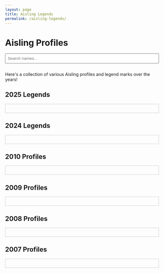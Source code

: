 ```yaml
---
layout: page
title: Aisling Legends
permalink: /aisling-legends/
---
```


# Aisling Profiles

<input type="text" id="search" placeholder="Search names..." style="margin-bottom: 1em; padding: 0.5em; width: 100%;" />

Here's a collection of various Aisling profiles and legend marks over the years!

## 2025 Legends

<div class="year-scroll">
    <ul id="name-list-2025"></ul>
</div>

## 2024 Legends

<div class="year-scroll">
    <ul id="name-list-2024"></ul>
</div>

## 2010 Profiles

<div class="year-scroll">
    <ul id="name-list-2010"></ul>
</div>

## 2009 Profiles

<div class="year-scroll">
    <ul id="name-list-2009"></ul>
</div>

## 2008 Profiles

<div class="year-scroll">
    <ul id="name-list-2008"></ul>
</div>

## 2007 Profiles

<div class="year-scroll">
    <ul id="name-list-2007"></ul>
</div>


<script>
    const names2025 = [
        'Absobel',
        'accept',
        'Acuric',
        'AdelaideT',
        'Adriela',
        'Aerian',
        'Aesica',
        'Aesur',
        'ageold',
        'Ailred',
        'aiseirighadh',
        'Alustria',
        'Amarranth',
        'amaZaral',
        'ambrose',
        'Angelic',
        'Angelique',
        'Angelynn',
        'Anger',
        'anunnaki',
        'Aon',
        'Ardad',
        'ariesyeo',
        'Armada',
        'Arpina',
        'ArTeMisX',
        'Atomsk',
        'Aulevihros',
        'Ayeisha',
        'Azara',
        'Azucar',
        'Azuth',
        'BadArch',
        'BallzDeep',
        'Banananut',
        'BaoBun',
        'Basilica',
        'BeagAthar',
        'BearesFalco',
        'bearly',
        'bearror',
        'bearyfishy',
        'Beerbottle',
        'Bindo',
        'binnie',
        'BioMagus',
        'BioStorm',
        'BladeG',
        'Bladejdg',
        'Blader',
        'Blanche',
        'Blissey',
        'BlueFountain',
        'bLuEjR',
        'bluenokkad',
        'blueskye',
        'BoJingIes',
        'BoJingles',
        'Boo',
        'Booya',
        'Brandyn',
        'Brittany',
        'Brox',
        'Bruiser',
        'Bywyd',
        'Candrial',
        'CapLocK',
        'Carnaugh',
        'castastrophe',
        'cedoni',
        'Celes',
        'Chamiel',
        'Cherrius',
        'Chibiusa',
        'Chigusari',
        'Chiriko',
        'Cinaed',
        'CittiKAT',
        'Clairvoyance',
        'Cliffy',
        'COMO',
        'Cone',
        'cookiencream',
        'Copeth',
        'Craving',
        'CrimsonChaos',
        'Cupport',
        'Cutiejg',
        'Daithi',
        'Dancingwind',
        'Darkrai',
        'Dashrender',
        'Davido',
        'Daze',
        'DeAtomizer',
        'Delay',
        'Dender',
        'Deoxys',
        'Dethf',
        'Dharma',
        'DiaSrad',
        'Dionia',
        'Divided',
        'DivineHeal',
        'DivineRage',
        'Divinia',
        'doels',
        'Doms',
        'Donan',
        'DoomHealer',
        'DoubleMint',
        'Dragglua',
        'Draig',
        'Dram',
        'Drez',
        'Drucilla',
        'Duplican',
        'Duplico',
        'Duplicot',
        'Duster',
        'Dylanlan',
        'Dynamus',
        'Dynatos',
        'eCo',
        'Edith',
        'Eidon',
        'EightProbate',
        'eLement',
        'elsielsa',
        'Elzhi',
        'eLZioN',
        'Enuff',
        'Exos',
        'Eyrie',
        'eZe',
        'Falconlady',
        'FFeightBest',
        'final',
        'Firemayden',
        'Firenerth',
        'Firewind',
        'foam',
        'foose',
        'FountainBlue',
        'Gaia',
        'Garika',
        'Gath',
        'Gerbil',
        'GhostDemon',
        'Glasken',
        'Goompa',
        'Gracey',
        'gulP',
        'GustaveJr',
        'Haeven',
        'Hand',
        'Heido',
        'Henrietta',
        'Hien',
        'Hoshiko',
        'Hypocrisy',
        'Iglis',
        'iGNORAMUS',
        'Image',
        'impuneToo',
        'Inuyoko',
        'IShallHeal',
        'Ishikawa',
        'Jabedin',
        'JadeAkaino',
        'JadeCloud',
        'jaylinn',
        'Jennifer',
        'Jeph',
        'Jerry',
        'Jesture',
        'Jillabrea',
        'JohnWick',
        'Joneleth',
        'justalyne',
        'Justin',
        'KAI',
        'Kamiko',
        'KaoriWinter',
        'Kedian',
        'kedora',
        'KeeblerEif',
        'Kemistry',
        'KFang',
        'Khloe',
        'kimara',
        'Kimchii',
        'KimmieFace',
        'Kohoro',
        'krytos',
        'Kurohige',
        'Kyatto',
        'Lancelot',
        'Landiss',
        'Landon',
        'Laurier',
        'Leannaei',
        'Leemon',
        'Lexem',
        'Lights',
        'LlamaBurger',
        'LLamaTacoO',
        'Locks',
        'LonelyRydia',
        'louche',
        'LovenPretty',
        'Luchar',
        'lux',
        'Lykkan',
        'Lytsu',
        'Machamp',
        'Madare',
        'MagB',
        'MagneticB',
        'Malldrea',
        'MariJayne',
        'MarioKart',
        'Mavrik',
        'Mayheart',
        'Mayor',
        'melon',
        'Mesh',
        'Mintofkali',
        'Miraedus',
        'MissGreenry',
        'Mitchel',
        'MlKE',
        'Moebious',
        'Moogle',
        'MoonRuby',
        'mouseferatu',
        'MrBloodyeye',
        'NagisaChan',
        'Naliene',
        'NaLyd',
        'NarlyFour',
        'NatsukiChan',
        'Nenya',
        'NeoxBahamut',
        'Nerf',
        'NeroZeroXe',
        'Never',
        'NiaLee',
        'Nimoko',
        'niZon',
        'Norajo',
        'notvorlof',
        'OceanWind',
        'Omit',
        'Onix',
        'Orthanc',
        'Ozmo',
        'palantir',
        'panda',
        'Pandsala',
        'Panni',
        'pARACELSUS',
        'Paramour',
        'Payie',
        'PeneAnn',
        'Pennie',
        'Pentoflight',
        'Petria',
        'Phever',
        'Phil',
        'PiNKLiLY',
        'Poisonsythe',
        'Polixenes',
        'prishy',
        'Prokofiev',
        'Protein',
        'Protoman',
        'Punch',
        'Pyrotos',
        'Quipper',
        'Raeven',
        'rafeeki',
        'Raiphie',
        'Ralphie',
        'Ramanayan',
        'Raphaela',
        'Reias',
        'Renvo',
        'Repertoire',
        'Ridiickai',
        'Rikidesu',
        'Rikidez',
        'Rikuserge',
        'Rocandy',
        'RomanVolkoff',
        'Rorrik',
        'Rune',
        'Sabrael',
        'SaintAsher',
        'Salgar',
        'San',
        'Sann',
        'Sarvious',
        'sastu',
        'Saya',
        'Scumett',
        'SEiDON',
        'Selian',
        'senpai',
        'Set',
        'Shinari',
        'Shino',
        'Shmaniel',
        'ShockyShock',
        'ShrimpyShrmp',
        'SilentNite',
        'Silkira',
        'simples',
        'Sinione',
        'Sinitoo',
        'Slye',
        'Smash',
        'SmrtArcher',
        'SmrtDruid',
        'SmrtGlad',
        'SneakySummy',
        'snooze',
        'SnortDope',
        'Solei',
        'SOLiN',
        'Solrune',
        'Somae',
        'Sotar',
        'Soundwave',
        'sousuke',
        'SpIack',
        'Squeel',
        'SradGar',
        'sSinister',
        'Staph',
        'StarShine',
        'StarSparkler',
        'Steelix',
        'Steinar',
        'STHU',
        'Strauss',
        'StrykerX',
        'Suronah',
        'Suspected',
        'Suzaku',
        'Talarous',
        'TangBao',
        'Tapa',
        'TerraLuna',
        'Thandir',
        'THCroniK',
        'Theowin',
        'Thubub',
        'Tidux',
        'Tizarah',
        'Tleilandrek',
        'tomodachi',
        'Topic',
        'Tristam',
        'Trocair',
        'Truten',
        'Tukee',
        'TurtleHermit',
        'Twinkle',
        'TwinkleStar',
        'tyee',
        'Ubrei',
        'Ukkyo',
        'Ulli',
        'Ultraem',
        'UreJestEnuff',
        'Vamistle',
        'VanMorgan',
        'velani',
        'Verran',
        'Viveena',
        'Vustera',
        'Waluigi',
        'WARFLAME',
        'Warginald',
        'Wastedd',
        'Wheaty',
        'WhipsJr',
        'Willco',
        'Winkster',
        'WisJunk',
        'WolfsEyes',
        'Woodlyn',
        'Wormtongue',
        'xAngellMoonx',
        'xbudx',
        'Xennifer',
        'XerAm',
        'Xeros',
        'xLiMiTeD',
        'Xmod',
        'Xoody',
        'xtedx',
        'xtimex',
        'xturbox',
        'xxArcxx',
        'xYoUrAnGeLx',
        'Yawgmoth',
        'yLo',
        'Ysbrydraig',
        'Yukii',
        'zaos',
        'Zaryh',
        'Zaxa',
        'Zeix',
        'ZeoL',
        'ZerA',
        'Zerio',
        'ZerioAgain',
        'zGerbz',
        'ZhangLiao',
        'ZhongFou',
        'Zimbabwe',
        'ZoD',
        'Zwuji',
    ];

    const names2024 = [
        'Abigor',
        'AceShimizu',
        'Acesin',
        'Aeacus',
        'Airy',
        'Alvino',
        'Ancalime',
        'And',
        'angrymax',
        'angrymon',
        'Aon',
        'AresFalco',
        'Arohanui',
        'auzric',
        'Bea',
        'BioMagus',
        'BlueJr',
        'BoJingIes',
        'brib',
        'brinx',
        'Brittany',
        'Brox',
        'Cazbrileth',
        'Chamiel',
        'Como',
        'DemyLo',
        'Diablos',
        'disarray',
        'Dylanlan',
        'Dynamus',
        'eiscego',
        'Enoxze',
        'Escort',
        'Eternalty',
        'eXonyte',
        'eZe',
        'FatalRevenge',
        'Fen',
        'FFnine',
        'final',
        'Firecon',
        'FRAULYNN',
        'Ganjalique',
        'Giest',
        'Giggles',
        'Greggius',
        'Hihaku',
        'Huhuman',
        'Hyrule',
        'Iglis',
        'Ishikawa',
        'Jaice',
        'Japjll',
        'Jerry',
        'JessicaP',
        'Jiin',
        'Kald',
        'Kallina',
        'kao',
        'Kavita',
        'Lantern',
        'Laurier',
        'Leemon',
        'Lexem',
        'Makeii',
        'makeup',
        'Makunouchi',
        'melon',
        'Merisa',
        'Monicka',
        'Moogle',
        'MrMvP',
        'Naena',
        'NagisaChan',
        'NaLyd',
        'NeoxBahamut',
        'Nioreh',
        'NoirGato',
        'Nupps',
        'oTil',
        'Peppita',
        'Perspective',
        'Poker',
        'PopaEggs',
        'QUiGS',
        'Rafael',
        'Ramanayan',
        'Renvo',
        'Reodirru',
        'ReyaKeely',
        'ridiickai',
        'Rubius',
        'safe',
        'Seal',
        'Set',
        'sick',
        'Srgious',
        'SunYukii',
        'Tazz',
        'Telme',
        'Tridane',
        'Tridemp',
        'undefined',
        'Venezia',
        'Viveena',
        'vstampede',
        'Warginald',
        'Whitehall',
        'Wizadrian',
        'XiaoLei',
        'yLo',
        'Yukii',
        'Zurf',
    ];

    const names2010 = [
        'Dylanlan',
        'Dyven',
        'klori',
        'NaLyd',
        'Salgar',
        'wiLdstAr',
    ];

    const names2009 = [
        'DeAtomizer',
        'Dylanlan',
        'joeker',
        'NaLyd',
        'Salgar',
        'Thannis',
        'VanMorgan',
        'Yubiwa',
    ];

    const names2008 = [
        'Akhuma',
        'Alycia',
        'Arare',
        'aRESFaLCo',
        'Arikon',
        'Arzath',
        'Auzric',
        'Boos',
        'CandyFloss',
        'CaptainBilly',
        'Celebros',
        'Chronoblade',
        'CurethEevil',
        'Dariochant',
        'DiaMagus',
        'Dieu',
        'DinoBabe',
        'FairyHealer',
        'Firewind',
        'Gaia',
        'Galaxis',
        'Glitch',
        'iLyria',
        'Jalapeno',
        'joeker',
        'Kagado',
        'KaoKan',
        'Komoku',
        'kropu',
        'makeup',
        'Martrim',
        'Merciless',
        'NaLyd',
        'Narala',
        'Necrean',
        'niZon',
        'PrincessM',
        'Ramia',
        'riagan',
        'ROGGiN',
        'Rollson',
        'Roshlin',
        'RouXoriana',
        'Runella',
        'Sakra',
        'Saraden',
        'Sends',
        'ShadowRand',
        'SPHINXER',
        'SpIack',
        'StankoviC',
        'StarMaiden',
        'TrainerWiz',
        'Venist',
        'Xerge',
        'XZorvion',
    ];

    const names2007 = [
        'Algiza',
        'Arkadian',
        'ArTiSiMo',
        'Ashlyn',
        'BanesBlood',
        'BioMagus',
        'blackblonde',
        'bluenokkad',
        'Britthamaru',
        'BroxJR',
        'ChrondoDuece',
        'CurethEevil',
        'Damiun',
        'decline',
        'Deistin',
        'DemonZe',
        'Demure',
        'Dylanlan',
        'Dyven',
        'Eastsider',
        'Elemanque',
        'Eternalty',
        'Fishfood',
        'Franees',
        'Galaxis',
        'GanGstaR',
        'GhostDemon',
        'Hatched',
        'iLyria',
        'Ishikawa',
        'Jaice',
        'Joeker',
        'Kagado',
        'Kakarott',
        'Kanapali',
        'Katy',
        'Koffin',
        'lAngelicl',
        'LiIIy',
        'Magiya',
        'Malache',
        'marcnemesis',
        'Matamume',
        'Mojase',
        'Nalyd',
        'NoirGato',
        'Paddy',
        'Pfioyd',
        'PrincessM',
        'rammstyne',
        'RemoteVeiwer',
        'Riagan',
        'RodhLaNn',
        'rollson',
        'Savior',
        'ScardSoul',
        'Shoguo',
        'Shook',
        'Shouri',
        'Shyon',
        'SnowyWiNd',
        'Soleil',
        'Solrune',
        'Sphu',
        'Stankovic',
        'StarMaiden',
        'SunXWuKong',
        'Thannis',
        'Tristam',
        'Vamistle',
    ];






    const years = [2025, 2024, 2010, 2009, 2008, 2007];
    const nameList2025 = document.getElementById('name-list-2025');
    const nameList2024 = document.getElementById('name-list-2024');
    const nameList2010 = document.getElementById('name-list-2010');
    const nameList2009 = document.getElementById('name-list-2009');
    const nameList2008 = document.getElementById('name-list-2008');
    const nameList2007 = document.getElementById('name-list-2007');

    function appendNames(nameList, names, year) {
        names.forEach(function(name) {
            const li = document.createElement('li');
            const link = document.createElement('a');
            const lowercase = name.toLowerCase();
            link.href = `/assets/img/aisling-legends/${lowercase}-${year}.png`;
            link.textContent = name;
            li.appendChild(link);
            nameList.appendChild(li);
        });
    }

    appendNames(nameList2025, names2025, 2025);
    appendNames(nameList2024, names2024, 2024);
    appendNames(nameList2010, names2010, 2010);
    appendNames(nameList2009, names2009, 2009);
    appendNames(nameList2008, names2008, 2008);
    appendNames(nameList2007, names2007, 2007);

    document.getElementById('search').addEventListener('input', function () {
        const filter = this.value.toLowerCase();
        years.forEach(function(year) {
            const listItems = document.querySelectorAll(`#name-list-${year} li`);

            listItems.forEach(function (li) {
                const text = li.textContent.toLowerCase();
                li.style.display = text.includes(filter) ? '' : 'none';
            });
        });
    });
</script>

<style>
.year-scroll {
    max-height: 300px; /* Adjust as needed */
    overflow-y: auto;
    border: 1px solid #ccc;
    padding: 0.5em;
    margin-bottom: 2em;
}
</style>
